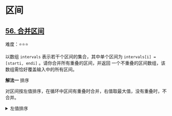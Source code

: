 # 区间

## [56. 合并区间](https://leetcode.cn/problems/merge-intervals)

难度：⭐️⭐️⭐️

以数组 `intervals` 表示若干个区间的集合，其中单个区间为 `intervals[i] = [starti, endi]` 。请你合并所有重叠的区间，并返回 一个不重叠的区间数组，该数组需恰好覆盖输入中的所有区间。

**解法一** 排序

对区间按左值排序，在循环中区间有重叠时合并，右值取最大值，没有重叠时，不合并。

<details>
  <summary>左值排序</summary>
  
  ```java
    public int[][] merge(int[][] intervals) {
        Arrays.sort(intervals, (int[] a, int[] b) -> {
            return a[0] - b[0];
        });
        List<int[]> resultList = new ArrayList<>();
        resultList.add(intervals[0]);
        for (int i = 1; i < intervals.length; i++) {
            int[] range = intervals[i];
            int[] merged = resultList.get(resultList.size() - 1);
            if (range[0] > merged[1]) {
                resultList.add(range);
            } else {
                merged[1] = Math.max(range[1], merged[1]);
            }
        }
        return resultList.toArray(new int[resultList.size()][]);
    }
  ```
</details>

